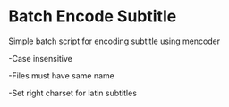 Batch Encode Subtitle
=====================

Simple batch script for encoding subtitle using mencoder

-Case insensitive

-Files must have same name

-Set right charset for latin subtitles

